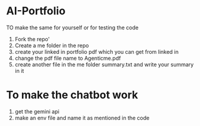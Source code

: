 # AI-Portfolio
TO make the same for yourself or for testing the code
1. Fork the repo'
2. Create a me folder in the repo
3. create your linked in portfolio pdf which you can get from linked in
4. change the pdf file name to Agenticme.pdf
5. create another file in the me folder summary.txt and write your summary in it




# To make the chatbot work
1. get the gemini api
2. make an env file and name it as mentioned in the code
   
